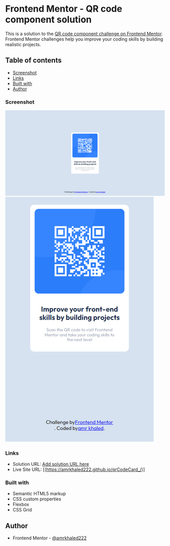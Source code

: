 <!-- @format -->

# Frontend Mentor - QR code component solution

This is a solution to the [QR code component challenge on Frontend Mentor](https://www.frontendmentor.io/challenges/qr-code-component-iux_sIO_H). Frontend Mentor challenges help you improve your coding skills by building realistic projects.

## Table of contents

- [Screenshot](#screenshot)
- [Links](#links)
- [Built with](#built-with)
- [Author](#author)

### Screenshot

![](./desktop-design.png)
![](./mobile-design.png)

### Links

- Solution URL: [Add solution URL here](https://your-solution-url.com)
- Live Site URL: [(https://amrkhaled222.github.io/qrCodeCard_/)]

### Built with

- Semantic HTML5 markup
- CSS custom properties
- Flexbox
- CSS Grid

## Author

- Frontend Mentor - [@amrkhaled222](https://www.frontendmentor.io/profile/amrkhaled222)
